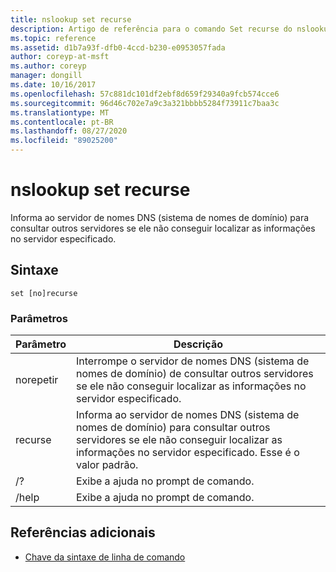 ```yaml
---
title: nslookup set recurse
description: Artigo de referência para o comando Set recurse do nslookup, que informa o servidor de nome DNS (sistema de nomes de domínio) para consultar outros servidores se ele não conseguir localizar as informações no servidor especificado.
ms.topic: reference
ms.assetid: d1b7a93f-dfb0-4ccd-b230-e0953057fada
author: coreyp-at-msft
ms.author: coreyp
manager: dongill
ms.date: 10/16/2017
ms.openlocfilehash: 57c881dc101df2ebf8d659f29340a9fcb574cce6
ms.sourcegitcommit: 96d46c702e7a9c3a321bbbb5284f73911c7baa3c
ms.translationtype: MT
ms.contentlocale: pt-BR
ms.lasthandoff: 08/27/2020
ms.locfileid: "89025200"
---
```

# <a name="nslookup-set-recurse"></a>nslookup set recurse

Informa ao servidor de nomes DNS (sistema de nomes de domínio) para consultar outros servidores se ele não conseguir localizar as informações no servidor especificado.

## <a name="syntax"></a>Sintaxe

```
set [no]recurse
```

### <a name="parameters"></a>Parâmetros

| Parâmetro | Descrição |
| ---------- | ---------- |
| norepetir | Interrompe o servidor de nomes DNS (sistema de nomes de domínio) de consultar outros servidores se ele não conseguir localizar as informações no servidor especificado. |
| recurse | Informa ao servidor de nomes DNS (sistema de nomes de domínio) para consultar outros servidores se ele não conseguir localizar as informações no servidor especificado. Esse é o valor padrão. |
| /? | Exibe a ajuda no prompt de comando. |
| /help | Exibe a ajuda no prompt de comando. |

## <a name="additional-references"></a>Referências adicionais

- [Chave da sintaxe de linha de comando](command-line-syntax-key.md)
